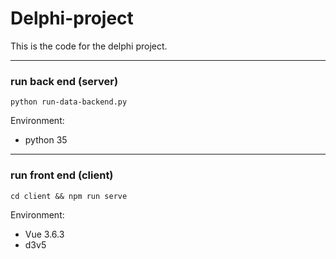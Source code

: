 # Delphi-project
This is the code for the delphi project.

---

### run back end (server)

```
python run-data-backend.py
```

Environment:
- python 35
---
### run front end (client)
```
cd client && npm run serve
```
Environment:
- Vue 3.6.3
- d3v5

